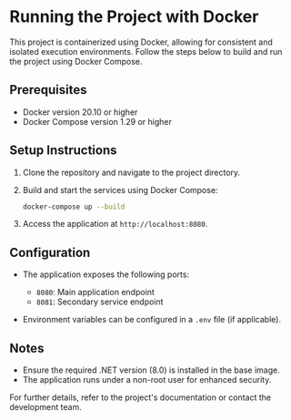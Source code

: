 # Running the Project with Docker

This project is containerized using Docker, allowing for consistent and isolated execution environments. Follow the steps below to build and run the project using Docker Compose.

## Prerequisites

- Docker version 20.10 or higher
- Docker Compose version 1.29 or higher

## Setup Instructions

1. Clone the repository and navigate to the project directory.

2. Build and start the services using Docker Compose:

   ```bash
   docker-compose up --build
   ```

3. Access the application at `http://localhost:8080`.

## Configuration

- The application exposes the following ports:
  - `8080`: Main application endpoint
  - `8081`: Secondary service endpoint

- Environment variables can be configured in a `.env` file (if applicable).

## Notes

- Ensure the required .NET version (8.0) is installed in the base image.
- The application runs under a non-root user for enhanced security.

For further details, refer to the project's documentation or contact the development team.